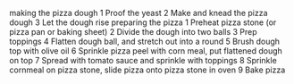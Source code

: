making the pizza dough
1 Proof the yeast
2 Make and knead the pizza dough
3 Let the dough rise
preparing the pizza
1 Preheat pizza stone (or pizza pan or baking sheet)
2 Divide the dough into two balls
3 Prep toppings
4 Flatten dough ball, and stretch out into a round
5 Brush dough top with olive oil
6 Sprinkle pizza peel with corn meal, put flattened dough on top
7 Spread with tomato sauce and sprinkle with toppings
8 Sprinkle cornmeal on pizza stone, slide pizza onto pizza stone in oven
9 Bake pizza